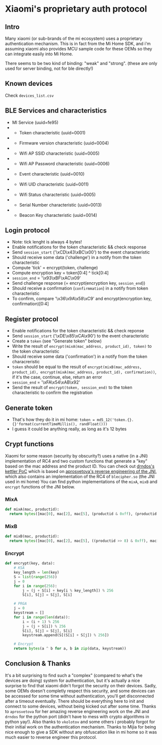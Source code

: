 # Xiaomi's proprietary auth protocol

## Intro

Many xiaomi (or sub-brands of the mi ecosystem) uses a proprietary authentication mechanism. This is in fact from the Mi Home SDK, and i'm assuming xiaomi also provides MCU sample code for these OEMs so they can integrate easily into Mi Home.

There seems to be two kind of binding: "weak" and "strong". (these are only used for server binding, not for ble directly!)

## Known devices

Check `devices_list.csv`

## BLE Services and characteristics

* MI Service (uuid=fe95)
* * Token characteristic (uuid=0001)
* * Firmware version characteristic (uuid=0004)
* * Wifi AP SSID characteristic (uuid=0005)
* * Wifi AP Password characteristic (uuid=0006)
* * Event characteristic (uuid=0010)
* * Wifi UID characteristic (uuid=0011)
* * Wifi Status characteristic (uuid=0005)
* * Serial Number characteristic (uuid=0013)
* * Beacon Key characteristic (uuid=0014)

## Login protocol

* Note: tick lenght is always 4 bytes!
* Enable notifications for the token characteristic && check response
* Send `session_start` ('\xCD\x43\xBC\x00') to the event characteristic
* Should receive some data ('challenge') in a notify from the token characteristic
* Compute 'tick' = encrypt(token, challenge)
* Compute encryption key = token[0:4] ^ tick[0:4]
* `session_end` = '\x93\xBF\xAC\x09'
* Send challenge response (= encrypt(encryption key, `session_end`))
* Should receive a confirmation (`confirmmation`) in a notify from token characteristic
* To confirm, compare '\x36\x9A\x58\xC9' and encrypt(encryption key, confirmation)[0:4]

## Register protocol

* Enable notifications for the token characteristic && check reponse
* Send `session_start` ('\xDE\x85\xCA\x90') to the event characteristic
* Create a `token` (see "Generate token" below)
* Write the result of `encrypt(mixA(mac_address, product_id), token)` to the token characteristic
* Should receive some data ('confirmation') in a notify from the token characreristic
* `token` should be equal to the result of `encrypt(mixB(mac_address, product_id), encrypt(mixA(mac_address, product_id), confirmation))`, if it's the case, continue, else, return an error
* `session_end` = '\xFA\x54\xAB\x92'
* Send the result of `encrypt(token, session_end)` to the token characteristic to confirm the registration

## Generate token

* That's how they do it in mi home: `token = md5_12('token.{}.{}'format(currentTimeMillis(), randFloat()))`
* I guess it could be anything really, as long as it's 12 bytes

## Crypt functions

Xiaomi for some reason (security by obscurity?) uses a native (in a JNI) implementation of RC4 and two custom functions that generate a "key" based on the mac address and the product ID.
You can check out [drndos's kettler PoC](https://github.com/drndos/mi-kettle-poc/blob/master/mi-kettle.py) which is based on [aprosvetova's reverse engineering of the JNI](https://github.com/aprosvetova/xiaomi-kettle), which also contains an implementation of the RC4 of `blecipher.so` (the JNI used in mi home)
You can find python implementations of the `mixA`, `mixB` and `encrypt` functions of the JNI below.

### MixA

``` python
def mixA(mac, productid):
  return bytes([mac[0], mac[2], mac[5], (productid & 0xff), (productid & 0xff), mac[4], mac[5], mac[1]])
```

### MixB

``` python
def mixB(mac, productid):
  return bytes([mac[0], mac[2], mac[5], ((productid >> 8) & 0xff), mac[4], mac[0], mac[5], (productid & 0xff)])
```

### Encrypt

``` python
def encrypt(key, data):
    # KSA
    key_length = len(key)
    S = list(range(256))
    j = 0
    for i in range(256):
        j = (j + S[i] + key[i % key_length]) % 256
        S[i], S[j] = S[j], S[i]

    # PRGA
    j = 0
    keystream = []
    for i in range(len(data)):
        i = (i + 1) % 256
        j = (j + S[i]) % 256
        S[i], S[j] = S[j], S[i]
        keystream.append(S[(S[i] + S[j]) % 256])

    # Encrypt
    return bytes(a ^ b for a, b in zip(data, keystream))
```

## Conclusion & Thanks

It's a bit surprising to find such a "complex" (compared to what's the devices are doing) system for authentication, but it's actually a nice surprise to find that xiaomi didn't forgot the security on their devices. Sadly, some OEMs doesn't completly respect this security, and some devices can be accessed for some time without authentication, you'll get disconnected after a timeout eventually.
There should be everything here to init and connect to some devices, without being kicked out after some time.
Thanks to `aprosvetova` for her amazing reverse engineering work on the JNI and `drndos` for the python port (didn't have to mess with crypto algorithms in python yay!).
Also thanks to `vkolotov` and some others i probably forgot for their initial work on the authentication mechanism.
Thanks to Mijia for being nice enough to give a SDK without any obfuscation like in mi home so it was much easier to reverse engineer this protocol.
